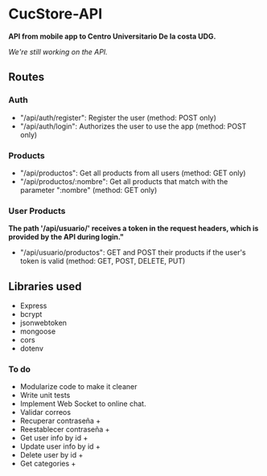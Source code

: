 # CucStore-API
**API from mobile app to Centro Universitario De la costa UDG.**

_We're still working on the API._

## Routes

### Auth
* "/api/auth/register": Register the user (method: POST only)
* "/api/auth/login": Authorizes the user to use the app (method: POST only)

### Products
* "/api/productos": Get all products from all users (method: GET only)
* "/api/productos/:nombre": Get all products that match with the parameter ":nombre" (method: GET only)

### User Products
**The path '/api/usuario/' receives a token in the request headers, which is provided by the API during login."**

* "/api/usuario/productos": GET and POST their products if the user's token is valid (method: GET, POST, DELETE, PUT)

## Libraries used
* Express
* bcrypt
* jsonwebtoken
* mongoose
* cors
* dotenv

### To do
* Modularize code to make it cleaner
* Write unit tests
* Implement Web Socket to online chat.
* Validar correos
* Recuperar contraseña +
* Reestablecer contraseña +
* Get user info by id +
* Update user info by id +
* Delete user by id +
* Get categories +